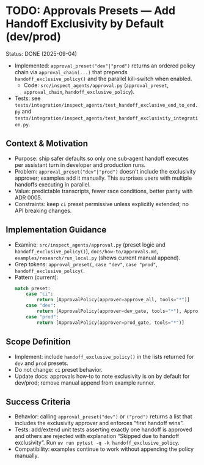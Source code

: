 # TODO: Approvals Presets — Add Handoff Exclusivity by Default (dev/prod)

Status: DONE (2025-09-04)
- Implemented: `approval_preset("dev"|"prod")` returns an ordered policy chain via `approval_chain(...)` that prepends `handoff_exclusive_policy()` and the parallel kill-switch when enabled.
  - Code: `src/inspect_agents/approval.py` (`approval_preset`, `approval_chain`, `handoff_exclusive_policy`).
- Tests: see `tests/integration/inspect_agents/test_handoff_exclusive_end_to_end.py` and `tests/integration/inspect_agents/test_handoff_exclusivity_integration.py`.

## Context & Motivation
- Purpose: ship safer defaults so only one sub‑agent handoff executes per assistant turn in developer and production runs.
- Problem: `approval_preset("dev"|"prod")` doesn’t include the exclusivity approver; examples add it manually. This surprises users with multiple handoffs executing in parallel.
- Value: predictable transcripts, fewer race conditions, better parity with ADR 0005.
- Constraints: keep `ci` preset permissive unless explicitly extended; no API breaking changes.

## Implementation Guidance
- Examine: `src/inspect_agents/approval.py` (preset logic and `handoff_exclusive_policy()`), `docs/how-to/approvals.md`, `examples/research/run_local.py` (shows current manual append).
- Grep tokens: `approval_preset(`, `case "dev"`, `case "prod"`, `handoff_exclusive_policy(`.
- Pattern (current):
  ```py
  match preset:
      case "ci":
          return [ApprovalPolicy(approver=approve_all, tools="*")]
      case "dev":
          return [ApprovalPolicy(approver=dev_gate, tools="*"), ApprovalPolicy(approver=reject_all, tools="*")]
      case "prod":
          return [ApprovalPolicy(approver=prod_gate, tools="*")]
  ```

## Scope Definition
- Implement: include `handoff_exclusive_policy()` in the lists returned for `dev` and `prod` presets.
- Do not change: `ci` preset behavior.
- Update docs: approvals how‑to to note exclusivity is on by default for dev/prod; remove manual append from example runner.

## Success Criteria
- Behavior: calling `approval_preset("dev")` or `("prod")` returns a list that includes the exclusivity approver and enforces “first handoff wins”.
- Tests: add/extend unit tests asserting exactly one handoff is approved and others are rejected with explanation “Skipped due to handoff exclusivity”. Run `uv run pytest -q -k handoff_exclusive_policy`.
- Compatibility: examples continue to work without appending the policy manually.
